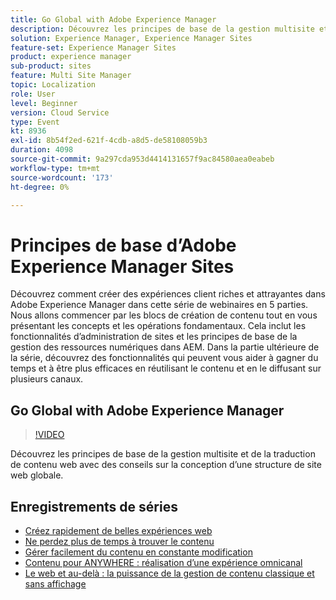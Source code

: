 ```yaml
---
title: Go Global with Adobe Experience Manager
description: Découvrez les principes de base de la gestion multisite et de la traduction de contenu web avec des conseils sur la conception d’une structure de site web globale.
solution: Experience Manager, Experience Manager Sites
feature-set: Experience Manager Sites
product: experience manager
sub-product: sites
feature: Multi Site Manager
topic: Localization
role: User
level: Beginner
version: Cloud Service
type: Event
kt: 8936
exl-id: 8b54f2ed-621f-4cdb-a8d5-de58108059b3
duration: 4098
source-git-commit: 9a297cda953d4414131657f9ac84580aea0eabeb
workflow-type: tm+mt
source-wordcount: '173'
ht-degree: 0%

---
```


# Principes de base d’Adobe Experience Manager Sites

Découvrez comment créer des expériences client riches et attrayantes dans Adobe Experience Manager dans cette série de webinaires en 5 parties. Nous allons commencer par les blocs de création de contenu tout en vous présentant les concepts et les opérations fondamentaux. Cela inclut les fonctionnalités d’administration de sites et les principes de base de la gestion des ressources numériques dans AEM. Dans la partie ultérieure de la série, découvrez des fonctionnalités qui peuvent vous aider à gagner du temps et à être plus efficaces en réutilisant le contenu et en le diffusant sur plusieurs canaux.

## Go Global with Adobe Experience Manager

>[!VIDEO](https://video.tv.adobe.com/v/336981/?quality=12&learn=on&hidetitle=true)

Découvrez les principes de base de la gestion multisite et de la traduction de contenu web avec des conseils sur la conception d’une structure de site web globale.

## Enregistrements de séries

* [Créez rapidement de belles expériences web](authoring-fundamentals.md)
* [Ne perdez plus de temps à trouver le contenu](media-library-administration.md)
* [Gérer facilement du contenu en constante modification](collaboration-tools.md)
* [Contenu pour ANYWHERE : réalisation d’une expérience omnicanal](omnichannel-experiences.md)
* [Le web et au-delà : la puissance de la gestion de contenu classique et sans affichage](traditional-headless-content-management.md)
